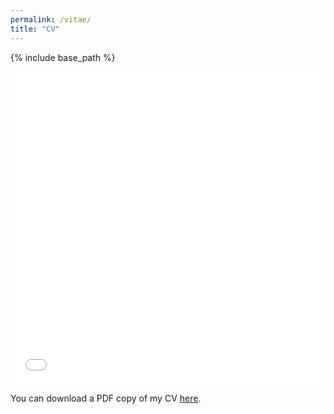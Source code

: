 ```yaml
---
permalink: /vitae/
title: "CV"
---
```


{% include base_path %}

<iframe src="/files/porter_cv.pdf" width="100%" height="500" frameborder="no" border="0" marginwidth="0" marginheight="0"></iframe>

You can download a PDF copy of my CV [here](/files/porter_cv.pdf).


